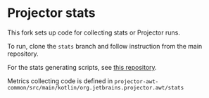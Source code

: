 # Projector stats

This fork sets up code for collecting stats or Projector runs.

To run, clone the `stats` branch and follow instruction from the main repository.

For the stats generating scripts, see [this repository](https://github.com/muldrik/projector-report-generator).

Metrics collecting code is defined in `projector-awt-common/src/main/kotlin/org.jetbrains.projector.awt/stats`
